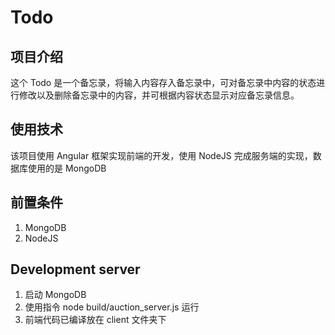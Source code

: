 # Todo

## 项目介绍

这个 Todo 是一个备忘录，将输入内容存入备忘录中，可对备忘录中内容的状态进行修改以及删除备忘录中的内容，并可根据内容状态显示对应备忘录信息。

## 使用技术

该项目使用 Angular 框架实现前端的开发，使用 NodeJS 完成服务端的实现，数据库使用的是 MongoDB

## 前置条件

1. MongoDB
2. NodeJS

## Development server

1. 启动 MongoDB
2. 使用指令 node build/auction_server.js 运行
3. 前端代码已编译放在 client 文件夹下
